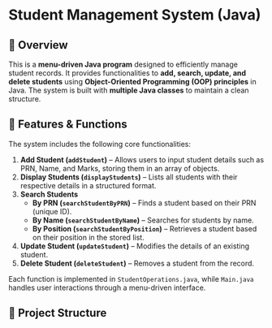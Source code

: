 # Student Management System (Java)

## 📌 Overview
This is a **menu-driven Java program** designed to efficiently manage student records. It provides functionalities to **add, search, update, and delete students** using **Object-Oriented Programming (OOP) principles** in Java. The system is built with **multiple Java classes** to maintain a clean structure.

## 🚀 Features & Functions
The system includes the following core functionalities:

1. **Add Student (`addStudent`)** – Allows users to input student details such as PRN, Name, and Marks, storing them in an array of objects.
2. **Display Students (`displayStudents`)** – Lists all students with their respective details in a structured format.
3. **Search Students**
   - **By PRN (`searchStudentByPRN`)** – Finds a student based on their PRN (unique ID).
   - **By Name (`searchStudentByName`)** – Searches for students by name.
   - **By Position (`searchStudentByPosition`)** – Retrieves a student based on their position in the stored list.
4. **Update Student (`updateStudent`)** – Modifies the details of an existing student.
5. **Delete Student (`deleteStudent`)** – Removes a student from the record.

Each function is implemented in `StudentOperations.java`, while `Main.java` handles user interactions through a menu-driven interface.

## 📂 Project Structure
